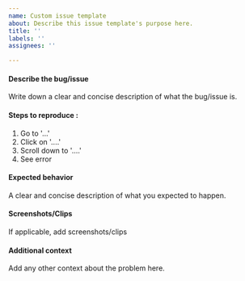 ```yaml
---
name: Custom issue template
about: Describe this issue template's purpose here.
title: ''
labels: ''
assignees: ''

---
```


#### Describe the bug/issue
Write down a clear and concise description of what the bug/issue is.

#### Steps to reproduce :
1. Go to '...'
2. Click on '....'
3. Scroll down to '....'
4. See error

#### Expected behavior
A clear and concise description of what you expected to happen.

#### Screenshots/Clips
If applicable, add screenshots/clips

#### Additional context
Add any other context about the problem here.
